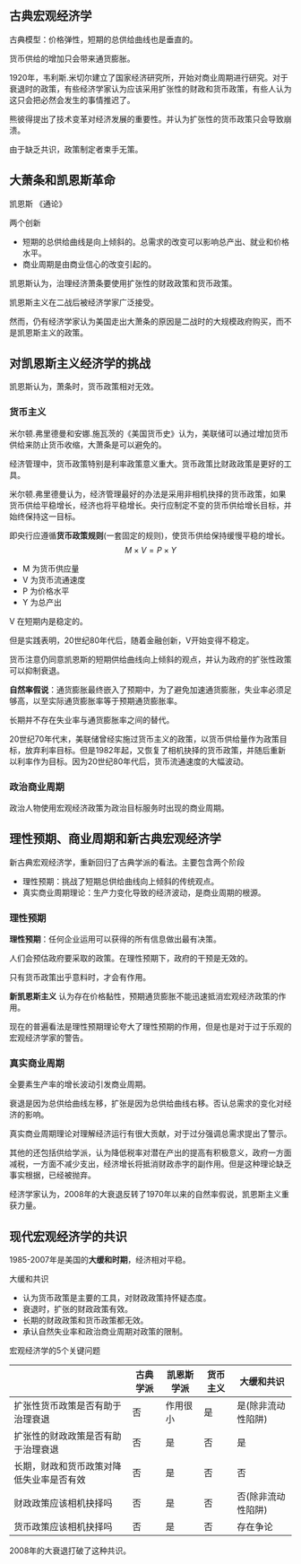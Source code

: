 ## 古典宏观经济学

古典模型：价格弹性，短期的总供给曲线也是垂直的。

货币供给的增加只会带来通货膨胀。



1920年，韦利斯.米切尔建立了国家经济研究所，开始对商业周期进行研究。对于衰退时的政策，有些经济学家认为应该采用扩张性的财政和货币政策，有些人认为这只会把必然会发生的事情推迟了。

熊彼得提出了技术变革对经济发展的重要性。并认为扩张性的货币政策只会导致崩溃。

由于缺乏共识，政策制定者束手无策。



## 大萧条和凯恩斯革命

凯恩斯 《通论》

两个创新

+ 短期的总供给曲线是向上倾斜的。总需求的改变可以影响总产出、就业和价格水平。
+ 商业周期是由商业信心的改变引起的。

凯恩斯认为，治理经济萧条要使用扩张性的财政政策和货币政策。

凯恩斯主义在二战后被经济学家广泛接受。

然而，仍有经济学家认为美国走出大萧条的原因是二战时的大规模政府购买，而不是凯恩斯主义的政策。


## 对凯恩斯主义经济学的挑战

凯恩斯认为，萧条时，货币政策相对无效。

### 货币主义

米尔顿.弗里德曼和安娜.施瓦茨的《美国货币史》认为，美联储可以通过增加货币供给来防止货币收缩，大萧条是可以避免的。

经济管理中，货币政策特别是利率政策意义重大。货币政策比财政政策是更好的工具。


米尔顿.弗里德曼认为，经济管理最好的办法是采用非相机抉择的货币政策，如果货币供给平稳增长，经济也将平稳增长。央行应制定不变的货币供给增长目标，并始终保持这一目标。

即央行应遵循**货币政策规则**(一套固定的规则)，使货币供给保持缓慢平稳的增长。
$$
M \times V = P \times Y
$$

+ M 为货币供应量
+ V 为货币流通速度
+ P 为价格水平
+ Y 为总产出

V 在短期内是稳定的。



但是实践表明，20世纪80年代后，随着金融创新，V开始变得不稳定。


货币注意仍同意凯恩斯的短期供给曲线向上倾斜的观点，并认为政府的扩张性政策可以抑制衰退。

**自然率假说**：通货膨胀最终嵌入了预期中，为了避免加速通货膨胀，失业率必须足够高，以至实际通货膨胀率等于预期通货膨胀率。

长期并不存在失业率与通货膨胀率之间的替代。


20世纪70年代末，美联储曾经实施过货币主义的政策，以货币供给量作为政策目标，放弃利率目标。但是1982年起，又恢复了相机抉择的货币政策，并随后重新以利率作为目标。因为20世纪80年代后，货币流通速度的大幅波动。



### 政治商业周期

政治人物使用宏观经济政策为政治目标服务时出现的商业周期。


## 理性预期、商业周期和新古典宏观经济学



新古典宏观经济学，重新回归了古典学派的看法。主要包含两个阶段

+ 理性预期：挑战了短期总供给曲线向上倾斜的传统观点。
+ 真实商业周期理论：生产力变化导致的经济波动，是商业周期的根源。

### 理性预期

**理性预期**：任何企业运用可以获得的所有信息做出最有决策。

人们会预估政府要采取的政策。在理性预期下，政府的干预是无效的。

只有货币政策出乎意料时，才会有作用。



**新凯恩斯主义** 认为存在价格黏性，预期通货膨胀不能迅速抵消宏观经济政策的作用。



现在的普遍看法是理性预期理论夸大了理性预期的作用，但是也是对于过于乐观的宏观经济学家的警告。



### 真实商业周期

全要素生产率的增长波动引发商业周期。

衰退是因为总供给曲线左移，扩张是因为总供给曲线右移。否认总需求的变化对经济的影响。


真实商业周期理论对理解经济运行有很大贡献，对于过分强调总需求提出了警示。


其他的还包括供给学派，认为降低税率对潜在产出的提高有积极意义，政府一方面减税，一方面不减少支出，经济增长将抵消财政赤字的副作用。但是这种理论缺乏事实根据，已经被抛弃。


经济学家认为，2008年的大衰退反转了1970年以来的自然率假说，凯恩斯主义重获力量。



## 现代宏观经济学的共识

1985-2007年是美国的**大缓和时期**，经济相对平稳。

大缓和共识

+ 认为货币政策是主要的工具，对财政政策持怀疑态度。
+ 衰退时，扩张的财政政策有效。
+ 长期的财政政策和货币政策都无效。
+ 承认自然失业率和政治商业周期对政策的限制。

宏观经济学的5个关键问题

|                                          | 古典学派 | 凯恩斯学派 | 货币主义 | 大缓和共识         |
| ---------------------------------------- | -------- | ---------- | -------- | ------------------ |
| 扩张性货币政策是否有助于治理衰退         | 否       | 作用很小   | 是       | 是(除非流动性陷阱) |
| 扩张性的财政政策是否有助于治理衰退       | 否       | 是         | 否       | 是                 |
| 长期，财政和货币政策对降低失业率是否有效 | 否       | 是         | 否       | 否                 |
| 财政政策应该相机抉择吗                   | 否       | 是         | 否       | 否(除非流动性陷阱) |
| 货币政策应该相机抉择吗                   | 否       | 是         | 否       | 存在争论           |

2008年的大衰退打破了这种共识。



